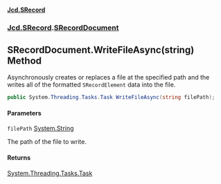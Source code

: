 #### [Jcd.SRecord](index.md 'index')
### [Jcd.SRecord](Jcd.SRecord.md 'Jcd.SRecord').[SRecordDocument](Jcd.SRecord.SRecordDocument.md 'Jcd.SRecord.SRecordDocument')

## SRecordDocument.WriteFileAsync(string) Method

Asynchronously creates or replaces a file at the specified path and the  
writes all of the formatted `SRecordElement` data into the file.

```csharp
public System.Threading.Tasks.Task WriteFileAsync(string filePath);
```
#### Parameters

<a name='Jcd.SRecord.SRecordDocument.WriteFileAsync(string).filePath'></a>

`filePath` [System.String](https://docs.microsoft.com/en-us/dotnet/api/System.String 'System.String')

The path of the file to write.

#### Returns
[System.Threading.Tasks.Task](https://docs.microsoft.com/en-us/dotnet/api/System.Threading.Tasks.Task 'System.Threading.Tasks.Task')